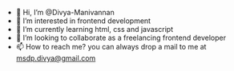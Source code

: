 - 👋 Hi, I’m @Divya-Manivannan
- 👀 I’m interested in frontend development
- 🌱 I’m currently learning html, css and javascript
- 💞️ I’m looking to collaborate as a freelancing frontend developer
- 📫 How to reach me? you can always drop a mail to me at msdp.divya@gmail.com 

<!---
Divya-Manivannan/Divya-Manivannan is a ✨ special ✨ repository because its `README.md` (this file) appears on your GitHub profile.
You can click the Preview link to take a look at your changes.
--->
